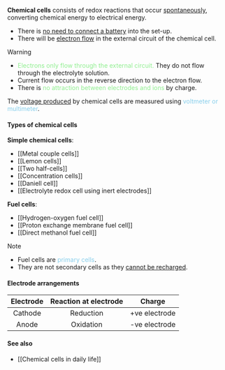 **Chemical cells** consists of redox reactions that occur <u>spontaneously</u>, converting chemical energy to electrical energy.
- There is <u>no need to connect a battery</u> into the set-up.
- There will be <u>electron flow</u> in the external circuit of the chemical cell.

> [!warning]
> - <span style="color: lightgreen">Electrons only flow through the external circuit.</span> They do not flow through the electrolyte solution.
> - Current flow occurs in the reverse direction to the electron flow.
> - There is <span style="color: lightgreen">no attraction between electrodes and ions</span> by charge.

The <u>voltage produced</u> by chemical cells are measured using <span style="color: skyblue">voltmeter or multimeter</span>.

#### Types of chemical cells
**Simple chemical cells**:
- [[Metal couple cells]]
- [[Lemon cells]]
- [[Two half-cells]]
- [[Concentration cells]]
- [[Daniell cell]]
- [[Electrolyte redox cell using inert electrodes]]

**Fuel cells**:
- [[Hydrogen-oxygen fuel cell]]
- [[Proton exchange membrane fuel cell]]
- [[Direct methanol fuel cell]]

> [!note]
> - Fuel cells are <span style="color: skyblue">primary cells</span>.
> - They are not secondary cells as they <u>cannot be recharged</u>.

#### Electrode arrangements
| Electrode | Reaction at electrode | Charge |
| :--: | :--: | :--: |
| Cathode | Reduction | +ve electrode |
| Anode | Oxidation | -ve electrode |

#### See also
- [[Chemical cells in daily life]]
